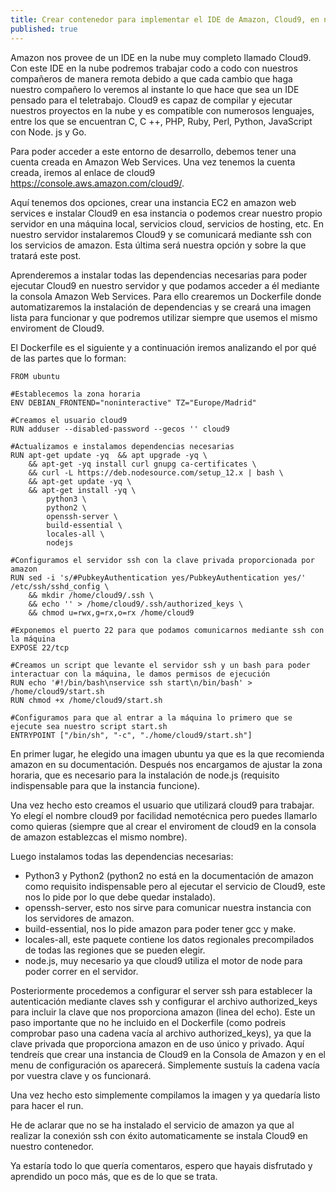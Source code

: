 ```yaml
---
title: Crear contenedor para implementar el IDE de Amazon, Cloud9, en nustro propio servidor
published: true
---
```

Amazon nos provee de un IDE en la nube muy completo llamado Cloud9. Con este IDE en la nube podremos trabajar codo a codo con nuestros compañeros de manera remota debido a que cada cambio que haga nuestro compañero lo veremos al instante lo que hace que sea un IDE pensado para el teletrabajo. Cloud9 es capaz de compilar y ejecutar nuestros proyectos en la nube y es compatible con numerosos lenguajes, entre los que se encuentran C, C ++, PHP, Ruby, Perl, Python, JavaScript con Node. js y Go.

Para poder acceder a este entorno de desarrollo, debemos tener una cuenta creada en Amazon Web Services. Una vez tenemos la cuenta creada, iremos al enlace de cloud9 <https://console.aws.amazon.com/cloud9/>.

Aquí tenemos dos opciones, crear una instancia EC2 en amazon web services e instalar Cloud9 en esa instancia o podemos crear nuestro propio servidor en una máquina local, servicios cloud, servicios de hosting, etc. En nuestro servidor instalaremos Cloud9 y se comunicará mediante ssh con los servicios de amazon. Esta última será nuestra opción y sobre la que tratará este post.

Aprenderemos a instalar todas las dependencias necesarias para poder ejecutar Cloud9 en nuestro servidor y que podamos acceder a él mediante la consola Amazon Web Services. Para ello crearemos un Dockerfile donde automatizaremos la instalación de dependencias y se creará una imagen lista para funcionar y que podremos utilizar siempre que usemos el mismo enviroment de Cloud9.

El Dockerfile es el siguiente y a continuación iremos analizando el por qué de las partes que lo forman:
```docker
FROM ubuntu

#Establecemos la zona horaria
ENV DEBIAN_FRONTEND="noninteractive" TZ="Europe/Madrid"

#Creamos el usuario cloud9
RUN adduser --disabled-password --gecos '' cloud9

#Actualizamos e instalamos dependencias necesarias
RUN apt-get update -yq  && apt upgrade -yq \
    && apt-get -yq install curl gnupg ca-certificates \
    && curl -L https://deb.nodesource.com/setup_12.x | bash \
    && apt-get update -yq \
    && apt-get install -yq \
        python3 \
        python2 \
        openssh-server \
        build-essential \
        locales-all \
        nodejs 

#Configuramos el servidor ssh con la clave privada proporcionada por amazon
RUN sed -i 's/#PubkeyAuthentication yes/PubkeyAuthentication yes/' /etc/ssh/sshd_config \
    && mkdir /home/cloud9/.ssh \
    && echo '' > /home/cloud9/.ssh/authorized_keys \
    && chmod u=rwx,g=rx,o=rx /home/cloud9 

#Exponemos el puerto 22 para que podamos comunicarnos mediante ssh con la máquina
EXPOSE 22/tcp

#Creamos un script que levante el servidor ssh y un bash para poder interactuar con la máquina, le damos permisos de ejecución
RUN echo '#!/bin/bash\nservice ssh start\n/bin/bash' > /home/cloud9/start.sh
RUN chmod +x /home/cloud9/start.sh

#Configuramos para que al entrar a la máquina lo primero que se ejecute sea nuestro script start.sh
ENTRYPOINT ["/bin/sh", "-c", "./home/cloud9/start.sh"]
```
En primer lugar, he elegido una imagen ubuntu ya que es la que recomienda amazon en su documentación. Después nos encargamos de ajustar la zona horaria, que es necesario para la instalación de node.js (requisito indispensable para que la instancia funcione).

Una vez hecho esto creamos el usuario que utilizará cloud9 para trabajar. Yo elegí el nombre cloud9 por facilidad nemotécnica pero puedes llamarlo como quieras (siempre que al crear el enviroment de cloud9 en la consola de amazon establezcas el mismo nombre).

Luego instalamos todas las dependencias necesarias:
- Python3 y Python2 (python2 no está en la documentación de amazon como requisito indispensable pero al ejecutar el servicio de Cloud9, este nos lo pide por lo que debe quedar instalado).
- openssh-server, esto nos sirve para comunicar nuestra instancia con los servidores de amazon.
- build-essential, nos lo pide amazon para poder tener gcc y make.
- locales-all, este paquete contiene los datos regionales precompilados de todas las regiones que se pueden elegir.
- node.js, muy necesario ya que cloud9 utiliza el motor de node para poder correr en el servidor.

Posteriormente procedemos a configurar el server ssh para establecer la autenticación mediante claves ssh y configurar el archivo authorized_keys para incluir la clave que nos proporciona amazon (linea del echo). Este un paso importante que no he incluido en el Dockerfile (como podreis comprobar paso una cadena vacía al archivo authorized_keys), ya que la clave privada que proporciona amazon en de uso único y privado. Aquí tendreís que crear una instancia de Cloud9 en la Consola de Amazon y en el menu de configuración os aparecerá. Simplemente sustuís la cadena vacía por vuestra clave y os funcionará.

Una vez hecho esto simplemente compilamos la imagen y ya quedaría listo para hacer el run.

He de aclarar que no se ha instalado el servicio de amazon ya que al realizar la conexión ssh con éxito automaticamente se instala Cloud9 en nuestro contenedor.

Ya estaría todo lo que quería comentaros, espero que hayais disfrutado y aprendido un poco más, que es de lo que se trata.

